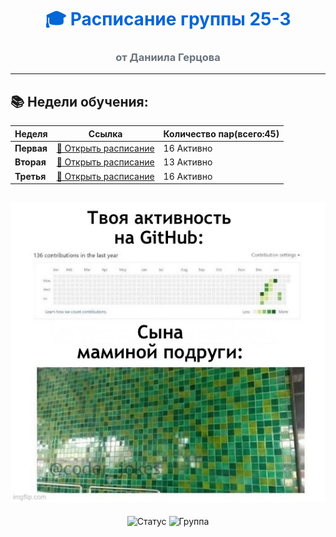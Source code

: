 <div align="center">

# <span style="color: #0366d6">🎓 Расписание группы 25-3</span>
### <span style="color: #6a737d">от Даниила Герцова</span>

</div>

---

## 📚 Недели обучения:

| Неделя | Ссылка | Количество пар(всего:45)|
|--------|--------|---------|
| **Первая** | [📖 Открыть расписание](./timetable_1w.md) | 16 Активно |
| **Вторая** | [📖 Открыть расписание](./timetable_2w.md) | 13 Активно |
| **Третья** | [📖 Открыть расписание](./timetable_3w.md) | 16 Активно |

![Супер мем про гит хаб](./мемчик.jpg)
---
<div align="center">

<img src="https://img.shields.io/badge/Статус-ХочуБалл-brightgreen" alt="Статус">
<img src="https://img.shields.io/badge/Группа-25--3-blue" alt="Группа">

</div>
